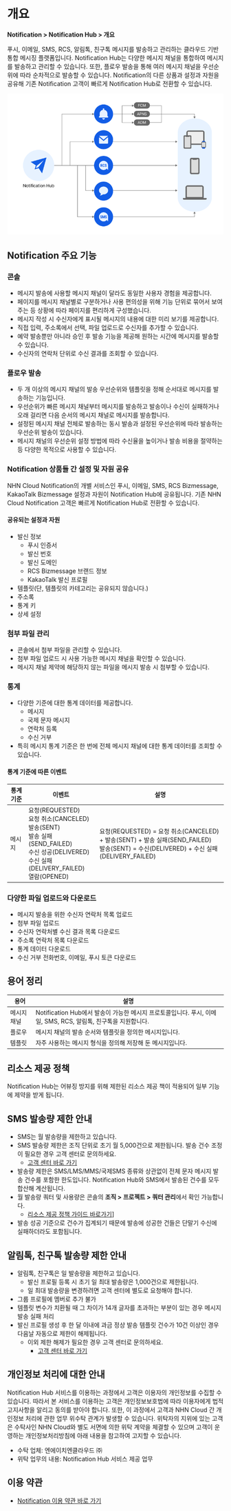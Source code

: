 <style>
.page__rnb .lst_rnb_item .rnb_item:first-of-type a {
    display: inline !important;
}
</style>
<h1>개요</h1>

**Notification > Notification Hub > 개요**

푸시, 이메일, SMS, RCS, 알림톡, 친구톡 메시지를 발송하고 관리하는 클라우드 기반 통합 메시징 플랫폼입니다. Notification Hub는 다양한 메시지 채널을 통합하여 메시지를 발송하고 관리할 수 있습니다. 또한, 플로우 발송을 통해 여러 메시지 채널을 우선순위에 따라 순차적으로 발송할 수 있습니다. Notification의 다른 상품과 설정과 자원을 공유해 기존 Notification 고객이 빠르게 Notification Hub로 전환할 수 있습니다.

![전체 구조](../img/overview_800.png)

## Notification 주요 기능

### 콘솔

* 메시지 발송에 사용할 메시지 채널이 달라도 동일한 사용자 경험을 제공합니다.
* 페이지를 메시지 채널별로 구분하거나 사용 편의성을 위해 기능 단위로 묶어서 보여주는 등 상황에 따라 페이지를 편리하게 구성했습니다.
* 메시지 작성 시 수신자에게 표시될 메시지의 내용에 대한 미리 보기를 제공합니다.
* 직접 입력, 주소록에서 선택, 파일 업로드로 수신자를 추가할 수 있습니다.
* 예약 발송뿐만 아니라 승인 후 발송 기능을 제공해 원하는 시간에 메시지를 발송할 수 있습니다.
* 수신자의 연락처 단위로 수신 결과를 조회할 수 있습니다.

### 플로우 발송

* 두 개 이상의 메시지 채널의 발송 우선순위와 템플릿을 정해 순서대로 메시지를 발송하는 기능입니다.
* 우선순위가 빠른 메시지 채널부터 메시지를 발송하고 발송이나 수신이 실패하거나 오래 걸리면 다음 순서의 메시지 채널로 메시지를 발송합니다.
* 설정된 메시지 채널 전체로 발송하는 동시 발송과 설정된 우선순위에 따라 발송하는 우선순위 발송이 있습니다.
* 메시지 채널의 우선순위 설정 방법에 따라 수신율을 높이거나 발송 비용을 절약하는 등 다양한 목적으로 사용할 수 있습니다.

### Notification 상품들 간 설정 및 자원 공유
NHN Cloud Notification의 개별 서비스인 푸시, 이메일, SMS, RCS Bizmessage, KakaoTalk Bizmessage 설정과 자원이 Notification Hub에 공유됩니다. 기존 NHN Cloud Notification 고객은 빠르게 Notification Hub로 전환할 수 있습니다.

#### 공유되는 설정과 자원
* 발신 정보
    * 푸시 인증서
    * 발신 번호
    * 발신 도메인
    * RCS Bizmessage 브랜드 정보
    * KakaoTalk 발신 프로필
* 템플릿(단, 템플릿의 카테고리는 공유되지 않습니다.)
* 주소록
* 통계 키
* 상세 설정

### 첨부 파일 관리
* 콘솔에서 첨부 파일을 관리할 수 있습니다.
* 첨부 파일 업로드 시 사용 가능한 메시지 채널을 확인할 수 있습니다.
* 메시지 채널 제약에 해당하지 않는 파일을 메시지 발송 시 첨부할 수 있습니다.

### 통계
* 다양한 기준에 대한 통계 데이터를 제공합니다.
    * 메시지 
    * 국제 문자 메시지
    * 연락처 등록
    * 수신 거부
* 특히 메시지 통계 기준은 한 번에 전체 메시지 채널에 대한 통계 데이터를 조회할 수 있습니다.

#### 통계 기준에 따른 이벤트

| 통계 기준 | 이벤트                                                                                                                                | 설명 |
| - |------------------------------------------------------------------------------------------------------------------------------------| - |
| 메시지 | 요청(REQUESTED)<br>요청 취소(CANCELED)<br>발송(SENT)<br>발송 실패(SEND_FAILED)<br>수신 성공(DELIVERED)<br>수신 실패(DELIVERY_FAILED)<br>열람(OPENED) | 요청(REQUESTED) = 요청 취소(CANCELED) + 발송(SENT) + 발송 실패(SEND_FAILED)<br>발송(SENT) = 수신(DELIVERED) + 수신 실패(DELIVERY_FAILED) 

### 다양한 파일 업로드와 다운로드
* 메시지 발송을 위한 수신자 연락처 목록 업로드
* 첨부 파일 업로드
* 수신자 연락처별 수신 결과 목록 다운로드
* 주소록 연락처 목록 다운로드
* 통계 데이터 다운로드
* 수신 거부 전화번호, 이메일, 푸시 토큰 다운로드

## 용어 정리

| 용어 | 설명                                                                          |
| - |-----------------------------------------------------------------------------|
| 메시지 채널 | Notification Hub에서 발송이 가능한 메시지 프로토콜입니다. 푸시, 이메일, SMS, RCS, 알림톡, 친구톡을 지원합니다. |
| 플로우 | 메시지 채널의 발송 순서와 템플릿을 정의한 메시지입니다.                                             |
| 템플릿 | 자주 사용하는 메시지 형식을 정의해 저장해 둔 메시지입니다.                                           |

## 리소스 제공 정책


Notification Hub는 어뷰징 방지를 위해 제한된 리소스 제공 책이 적용되어 일부 기능에 제약을 받게 됩니다.

## SMS 발송량 제한 안내

* SMS는 월 발송량을 제한하고 있습니다.
* SMS 발송량 제한은 조직 단위로 초기 월 5,000건으로 제한됩니다. 발송 건수 조정이 필요한 경우 고객 센터로 문의하세요.
  * [고객 센터 바로 가기](https://www.nhncloud.com/kr/support/inquiry)
* 발송량 제한은 SMS/LMS/MMS/국제SMS 종류와 상관없이 전체 문자 메시지 발송 건수를 포함한 한도입니다. Notification Hub와 SMS에서 발송된 건수를 모두 합산해 계산됩니다.
* 월 발송량 쿼터 및 사용량은 콘솔의 **조직 > 프로젝트 > 쿼터 관리**에서 확인 가능합니다. 
  * [리소스 제공 정책 가이드 바로가기](https://docs.nhncloud.com/ko/nhncloud/ko/resource-policy/#sms)]
* 발송 성공 기준으로 건수가 집계되기 때문에 발송에 성공한 건들은 단말기 수신에 실패하더라도 포함됩니다.

## 알림톡, 친구톡 발송량 제한 안내

* 알림톡, 친구톡은 일 발송량을 제한하고 있습니다.
  * 발신 프로필 등록 시 초기 일 최대 발송량은 1,000건으로 제한됩니다.
  * 일 최대 발송량을 변경하려면 고객 센터에 별도로 요청해야 합니다.
* 그룹 프로필에 멤버로 추가 불가
* 템플릿 변수가 치환될 때 그 차이가 14개 글자를 초과하는 부분이 있는 경우 메시지 발송 실패 처리
* 발신 프로필 생성 후 한 달 이내에 과금 정상 발송 템플릿 건수가 10건 이상인 경우 다음날 자동으로 제한이 해제됩니다.
  * 이외 제한 해제가 필요한 경우 고객 센터로 문의하세요.
    * [고객 센터 바로 가기](https://www.nhncloud.com/kr/support/inquiry)

## 개인정보 처리에 대한 안내

Notification Hub 서비스를 이용하는 과정에서 고객은 이용자의 개인정보를 수집할 수 있습니다. 따라서 본 서비스를 이용하는 고객은 개인정보보호법에 따라 이용자에게 법적 고지사항을 알리고 동의를 받아야 합니다.
또한, 이 과정에서 고객과 NHN Cloud 간 개인정보 처리에 관한 업무 위수탁 관계가 발생할 수 있습니다. 위탁자의 지위에 있는 고객은 수탁사인 NHN Cloud와 별도 서면에 의한 위탁 계약을 체결할 수 있으며 고객이 운영하는 개인정보처리방침에 아래 내용을 참고하여 고지할 수 있습니다.

* 수탁 업체: 엔에이치엔클라우드 ㈜
* 위탁 업무의 내용: Notification Hub 서비스 제공 업무

## 이용 약관

* [Notification 이용 약관 바로 가기](https://kr1-0lodw5frr5-real.api.nhncloudservice.com/popup/terms)
